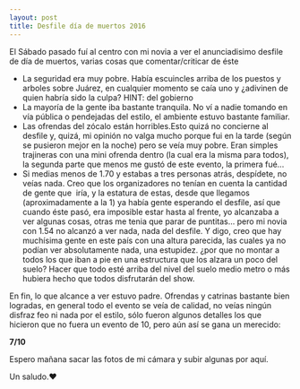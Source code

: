 ```yaml
---
layout: post
title: Desfile día de muertos 2016
---
```

El Sábado pasado fuí al centro con mi novia a ver el anunciadisimo desfile de día de muertos, varias cosas que comentar/criticar de éste

* La seguridad era muy pobre. Había escuincles arriba de los puestos y arboles sobre Juárez, en cualquier momento se caía uno y ¿adivinen de quien habría sido la culpa? HINT: del gobierno
* La mayoría de la gente iba bastante tranquila. No ví a nadie tomando en vía pública o pendejadas del estilo, el ambiente estuvo bastante familiar.
* Las ofrendas del zócalo están horribles.Esto quizá no concierne al desfile y, quizá, mi opinión no valga mucho porque fui en la tarde (según se pusieron mejor en la noche) pero se veía muy pobre. Eran simples trajineras con una mini ofrenda dentro (la cual era la misma para todos), la segunda parte que menos me gustó de este evento, la primera fué...
* Si medias menos de 1.70 y estabas a tres personas atrás, despídete, no veías nada. Creo que los organizadores no tenían en cuenta la cantidad de gente que  iría, y la estatura de estas, desde que llegamos (aproximadamente a la 1) ya había gente esperando el desfile, así que cuando éste pasó, era imposible estar hasta al frente, yo alcanzaba a ver algunas cosas, otras me tenia que parar de puntitas... pero mi novia con 1.54 no alcanzó a ver nada, nada del desfile. Y digo, creo que hay muchísima gente en este país con una altura parecida, las cuales ya no podían ver absolutamente nada, una estupidez. ¿por que no montar a todos los que iban a pie en una estructura que los alzara un poco del suelo? Hacer que todo esté arriba del nivel del suelo medio metro o más hubiera hecho que todos disfrutarán del show.

En fin, lo que alcance a ver estuvo padre. Ofrendas y catrinas bastante bien logradas, en general todo el evento se veía de calidad, no veías ningún disfraz feo ni nada por el estilo, sólo fueron algunos detalles los que hicieron que no fuera un evento de 10, pero aún así se gana un merecido:

**7/10**

Espero mañana sacar las fotos de mi cámara y subir algunas por aquí.

Un saludo.❤
